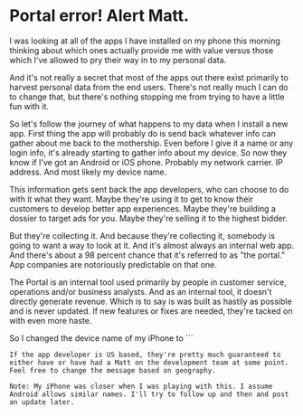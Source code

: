 # Portal error! Alert Matt.

I was looking at all of the apps I have installed on my phone this morning thinking about which ones actually provide me with value versus those which I've allowed to pry their way in to my personal data.

And it's not really a secret that most of the apps out there exist primarily to harvest personal data from the end users. There's not really much I can do to change that, but there's nothing stopping me from trying to have a little fun with it.

So let's follow the journey of what happens to my data when I install a new app. First thing the app will probably do is send back whatever info can gather about me back to the mothership. Even before I give it a name or any login info, it's already starting to gather info about my device. So now they know if I've got an Android or iOS phone. Probably my network carrier. IP address. And most likely my device name.

This information gets sent back the app developers, who can choose to do with it what they want. Maybe they're using it to get to know their customers to develop better app experiences. Maybe they're building a dossier to target ads for you. Maybe they're selling it to the highest bidder.

But they're collecting it. And because they're collecting it, somebody is going to want a way to look at it. And it's almost always an internal web app. And there's about a 98 percent chance that it's referred to as "the portal." App companies are notoriously predictable on that one.

The Portal is an internal tool used primarily by people in customer service, operations and/or business analysts. And as an internal tool, it doesn't directly generate revenue. Which is to say is was built as hastily as possible and is never updated. If new features or fixes are needed, they're tacked on with even more haste.

So I changed the device name of my iPhone to \`\`\`

```plaintext
If the app developer is US based, they're pretty much guaranteed to either have or have had a Matt on the development team at some point. Feel free to change the message based on geography.

Note: My iPhone was closer when I was playing with this. I assume Android allows similar names. I'll try to follow up and then and post an update later.
```